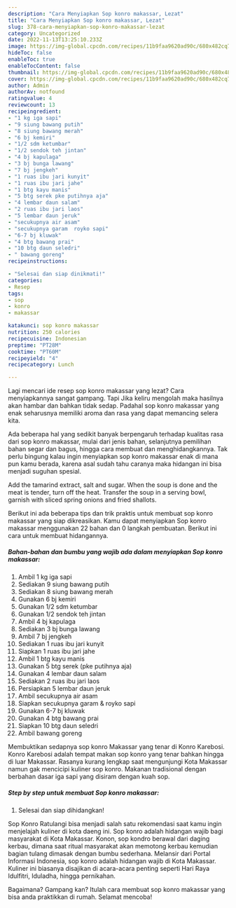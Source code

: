 ```yaml
---
description: "Cara Menyiapkan Sop konro makassar, Lezat"
title: "Cara Menyiapkan Sop konro makassar, Lezat"
slug: 378-cara-menyiapkan-sop-konro-makassar-lezat
category: Uncategorized
date: 2022-11-13T13:25:10.233Z
image: https://img-global.cpcdn.com/recipes/11b9faa9620ad90c/680x482cq70/sop-konro-makassar-foto-resep-utama.jpg
hideToc: false
enableToc: true
enableTocContent: false
thumbnail: https://img-global.cpcdn.com/recipes/11b9faa9620ad90c/680x482cq70/sop-konro-makassar-foto-resep-utama.jpg
cover: https://img-global.cpcdn.com/recipes/11b9faa9620ad90c/680x482cq70/sop-konro-makassar-foto-resep-utama.jpg
author: Admin
authorAv: notfound
ratingvalue: 4
reviewcount: 13
recipeingredient:
- "1 kg iga sapi"
- "9 siung bawang putih"
- "8 siung bawang merah"
- "6 bj kemiri"
- "1/2 sdm ketumbar"
- "1/2 sendok teh jintan"
- "4 bj kapulaga"
- "3 bj bunga lawang"
- "7 bj jengkeh"
- "1 ruas ibu jari kunyit"
- "1 ruas ibu jari jahe"
- "1 btg kayu manis"
- "5 btg serek pke putihnya aja"
- "4 lembar daun salam"
- "2 ruas ibu jari laos"
- "5 lembar daun jeruk"
- "secukupnya air asam"
- "secukupnya garam  royko sapi"
- "6-7 bj kluwak"
- "4 btg bawang prai"
- "10 btg daun seledri"
- " bawang goreng"
recipeinstructions:

- "Selesai dan siap dinikmati!"
categories:
- Resep
tags:
- sop
- konro
- makassar

katakunci: sop konro makassar 
nutrition: 250 calories
recipecuisine: Indonesian
preptime: "PT28M"
cooktime: "PT60M"
recipeyield: "4"
recipecategory: Lunch

---
```



Lagi mencari ide resep sop konro makassar yang lezat? Cara menyiapkannya sangat gampang. Tapi Jika keliru mengolah maka hasilnya akan hambar dan bahkan tidak sedap. Padahal sop konro makassar yang enak seharusnya memiliki aroma dan rasa yang dapat memancing selera kita.


Ada beberapa hal yang sedikit banyak berpengaruh terhadap kualitas rasa dari sop konro makassar, mulai dari jenis bahan, selanjutnya pemilihan bahan segar dan bagus, hingga cara membuat dan menghidangkannya. Tak perlu bingung kalau ingin menyiapkan sop konro makassar enak di mana pun kamu berada, karena asal sudah tahu caranya maka hidangan ini bisa menjadi suguhan spesial.

Add the tamarind extract, salt and sugar. When the soup is done and the meat is tender, turn off the heat. Transfer the soup in a serving bowl, garnish with sliced spring onions and fried shallots.


Berikut ini ada beberapa tips dan trik praktis untuk membuat sop konro makassar yang siap dikreasikan. Kamu dapat menyiapkan Sop konro makassar menggunakan 22 bahan dan 0 langkah pembuatan. Berikut ini cara untuk membuat hidangannya.

<!--inarticleads1-->

##### Bahan-bahan dan bumbu yang wajib ada dalam menyiapkan Sop konro makassar:

1. Ambil 1 kg iga sapi
1. Sediakan 9 siung bawang putih
1. Sediakan 8 siung bawang merah
1. Gunakan 6 bj kemiri
1. Gunakan 1/2 sdm ketumbar
1. Gunakan 1/2 sendok teh jintan
1. Ambil 4 bj kapulaga
1. Sediakan 3 bj bunga lawang
1. Ambil 7 bj jengkeh
1. Sediakan 1 ruas ibu jari kunyit
1. Siapkan 1 ruas ibu jari jahe
1. Ambil 1 btg kayu manis
1. Gunakan 5 btg serek (pke putihnya aja)
1. Gunakan 4 lembar daun salam
1. Sediakan 2 ruas ibu jari laos
1. Persiapkan 5 lembar daun jeruk
1. Ambil secukupnya air asam
1. Siapkan secukupnya garam &amp; royko sapi
1. Gunakan 6-7 bj kluwak
1. Gunakan 4 btg bawang prai
1. Siapkan 10 btg daun seledri
1. Ambil  bawang goreng


Membuktikan sedapnya sop konro Makassar yang tenar di Konro Karebosi. Konro Karebosi adalah tempat makan sop konro yang tenar bahkan hingga di luar Makassar. Rasanya kurang lengkap saat mengunjungi Kota Makassar namun gak mencicipi kuliner sop konro. Makanan tradisional dengan berbahan dasar iga sapi yang disiram dengan kuah sop. 

<!--inarticleads2-->

##### Step by step untuk membuat Sop konro makassar:


1. Selesai dan siap dihidangkan!

Sop Konro Ratulangi bisa menjadi salah satu rekomendasi saat kamu ingin menjelajah kuliner di kota daeng ini. Sop konro adalah hidangan wajib bagi masyarakat di Kota Makassar. Konon, sop kondro berawal dari daging kerbau, dimana saat ritual masyarakat akan memotong kerbau kemudian bagian tulang dimasak dengan bumbu sederhana. Melansir dari Portal Informasi Indonesia, sop konro adalah hidangan wajib di Kota Makassar. Kuliner ini biasanya disajikan di acara-acara penting seperti Hari Raya Idulfitri, Iduladha, hingga pernikahan. 

Bagaimana? Gampang kan? Itulah cara membuat sop konro makassar yang bisa anda praktikkan di rumah. Selamat mencoba!
